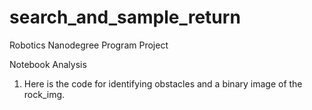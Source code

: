 # search_and_sample_return
Robotics Nanodegree Program Project

Notebook Analysis

1. Here is the code for identifying obstacles and a binary image of the rock_img.
   
   ```python
   
   
   ```

